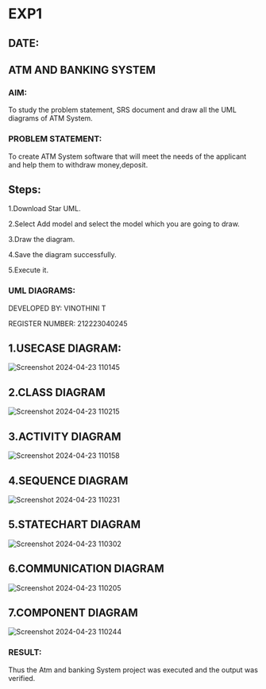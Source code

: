 # EXP1
## DATE: 
## ATM AND BANKING SYSTEM
### AIM: 
To study the problem statement, SRS document and draw all the UML diagrams of ATM
System.
### PROBLEM STATEMENT:
To create ATM System software that will meet the needs of the applicant and help them
to withdraw money,deposit.
## Steps:
1.Download Star UML.

2.Select Add model and select the model which you are going to draw.

3.Draw the diagram.

4.Save the diagram successfully.

5.Execute it.
### UML DIAGRAMS:
DEVELOPED BY: VINOTHINI T 

REGISTER NUMBER: 212223040245
## 1.USECASE DIAGRAM:
![Screenshot 2024-04-23 110145](https://github.com/Vinothini1711/LAB-1-ATM/assets/144300204/4eb172eb-9b6c-4a16-bd51-62b8e988eb99)
## 2.CLASS DIAGRAM
![Screenshot 2024-04-23 110215](https://github.com/Vinothini1711/LAB-1-ATM/assets/144300204/b5676988-3a4d-44ef-a97a-92c2127c3f54)
## 3.ACTIVITY DIAGRAM
![Screenshot 2024-04-23 110158](https://github.com/Vinothini1711/LAB-1-ATM/assets/144300204/27ba96e0-afb0-40bd-a7af-79470eeae955)
## 4.SEQUENCE DIAGRAM
![Screenshot 2024-04-23 110231](https://github.com/Vinothini1711/LAB-1-ATM/assets/144300204/3dea3b64-c3ec-491b-b188-c9e34239adb7)
## 5.STATECHART DIAGRAM
![Screenshot 2024-04-23 110302](https://github.com/Vinothini1711/LAB-1-ATM/assets/144300204/e943d58c-e1cb-4ac3-a46f-3824208c894e)
## 6.COMMUNICATION DIAGRAM
![Screenshot 2024-04-23 110205](https://github.com/Vinothini1711/LAB-1-ATM/assets/144300204/039f3e26-e253-41cc-b97b-4d89a4de12b0)
## 7.COMPONENT DIAGRAM
![Screenshot 2024-04-23 110244](https://github.com/Vinothini1711/LAB-1-ATM/assets/144300204/3f9ca7ef-6541-4efd-9823-ba5506b42632)
### RESULT: 
Thus the Atm and banking System project was executed and the output was verified.
